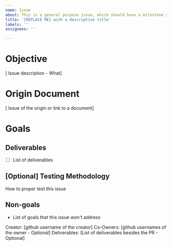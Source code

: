 ```yaml
---
name: Issue
about: This is a general purpose issue, which should have a milestone attached
title: '[REPLACE ME] with a descriptive title'
labels: ''
assignees: ''

---
```


# Objective
[ Issue description - What]

# Origin Document
[ Issue of the origin or link to a document]

# Goals
## Deliverables
- [ ] List of deliverables

## [Optional] Testing Methodology
How to proper test this issue

## Non-goals
- List of goals that this issue won't address

Creator: [github username of the creator]
Co-Owners: [github usernames of the owner - Optional]
Deliverables: [List of deliverables besides the PR - Optional]
